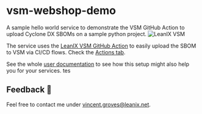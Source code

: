 # vsm-webshop-demo
A sample hello world service to demonstrate the VSM GitHub Action to upload Cyclone DX SBOMs on a sample python project.
![LeanIX VSM](https://github.com/leanix-public/vsm-webshop-demo/blob/main/vsm.png)

The service uses the [LeanIX VSM GitHub Action](https://github.com/leanix/vsm-discovery-github-action) to easily upload the SBOM to VSM via CI/CD flows. Check the [Actions tab](https://github.com/leanix-public/vsm-webshop-demo/actions). 

See the whole [user documentation](https://docs-vsm.leanix.net/docs/setting-up-the-cyclonedx-sbom-generation#pipy--poetry--conda) to see how this setup might also help you for your services. 
tes
## Feedback 📢
Feel free to contact me under vincent.groves@leanix.net. 